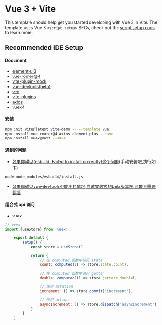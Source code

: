 # Vue 3 + Vite

This template should help get you started developing with Vue 3 in Vite. The template uses Vue 3 `<script setup>` SFCs, check out the [script setup docs](https://v3.vuejs.org/api/sfc-script-setup.html#sfc-script-setup) to learn more.

## Recommended IDE Setup


#### Document
- [element-ui3](https://element-plus.gitee.io/#/zh-CN/component/quickstart)
- [vue-router@4](https://next.router.vuejs.org/zh/introduction.html)
- [vite-plugin-mock](https://github.com/anncwb/vite-plugin-mock)
- [vue-devtools(beta)](https://chrome.google.com/webstore/detail/vuejs-devtools/ljjemllljcmogpfapbkkighbhhppjdbg)
- [vite](https://cn.vitejs.dev)
- [vite-plugins](https://github.com/vitejs/awesome-vite#plugins)
- [axios](https://www.kancloud.cn/yunye/axios/234845)
- [vuex4](https://next.vuex.vuejs.org/zh/index.html)

#### 安装
```bash
npm init vite@latest vite-demo -- --template vue
npm install vue-router@4 axios element-plus --save
npm install vuex@next --save
```


#### 遇到的问题

- [如果你碰见(esbuild: Failed to install correctly)这个问题](https://blog.csdn.net/m0_37682004/article/details/115001613)(手动安装吧,执行如下)
```bash
node node_modules/esbuild/install.js
```

- [如果你碰见vue-devtools不能用的情况,尝试安装它的beta版本吧,可能还需要翻墙](https://chrome.google.com/webstore/detail/vuejs-devtools/ljjemllljcmogpfapbkkighbhhppjdbg)


#### 组合式 api 访问
- vuex

```js
// vuex
import {useStore} from 'vuex';

	export default {
		setup() {
			const store = useStore()

			return {
				// 在 computed 函数中访问 state
				count: computed(() => store.state.count),

				// 在 computed 函数中访问 getter
				double: computed(() => store.getters.double),

				// 使用 mutation
				increment: () => store.commit('increment'),

				// 使用 action
				asyncIncrement: () => store.dispatch('asyncIncrement')
			}
		}
	}
```
